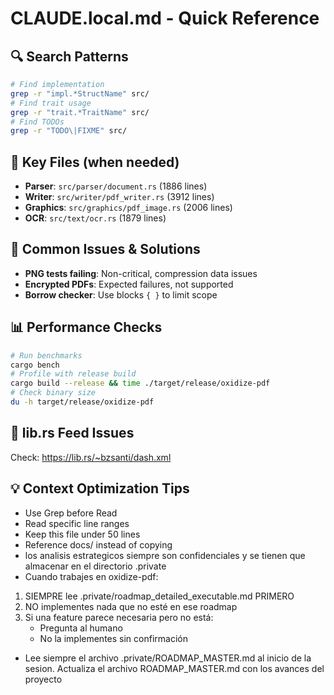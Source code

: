 # CLAUDE.local.md - Quick Reference

## 🔍 Search Patterns
```bash
# Find implementation
grep -r "impl.*StructName" src/
# Find trait usage  
grep -r "trait.*TraitName" src/
# Find TODOs
grep -r "TODO\|FIXME" src/
```

## 📁 Key Files (when needed)
- **Parser**: `src/parser/document.rs` (1886 lines)
- **Writer**: `src/writer/pdf_writer.rs` (3912 lines) 
- **Graphics**: `src/graphics/pdf_image.rs` (2006 lines)
- **OCR**: `src/text/ocr.rs` (1879 lines)

## 🐛 Common Issues & Solutions
- **PNG tests failing**: Non-critical, compression data issues
- **Encrypted PDFs**: Expected failures, not supported
- **Borrow checker**: Use blocks `{ }` to limit scope

## 📊 Performance Checks
```bash
# Run benchmarks
cargo bench
# Profile with release build
cargo build --release && time ./target/release/oxidize-pdf
# Check binary size
du -h target/release/oxidize-pdf
```

## 🔗 lib.rs Feed Issues
Check: https://lib.rs/~bzsanti/dash.xml

## 💡 Context Optimization Tips
- Use Grep before Read
- Read specific line ranges
- Keep this file under 50 lines
- Reference docs/ instead of copying
- los analisis estrategicos siempre son confidenciales y se tienen que almacenar en el directorio .private
- Cuando trabajes en oxidize-pdf:
1. SIEMPRE lee .private/roadmap_detailed_executable.md PRIMERO
2. NO implementes nada que no esté en ese roadmap
3. Si una feature parece necesaria pero no está:
   - Pregunta al humano
   - No la implementes sin confirmación
- Lee siempre el archivo .private/ROADMAP_MASTER.md al inicio de la sesion. Actualiza el archivo ROADMAP_MASTER.md con los avances del proyecto